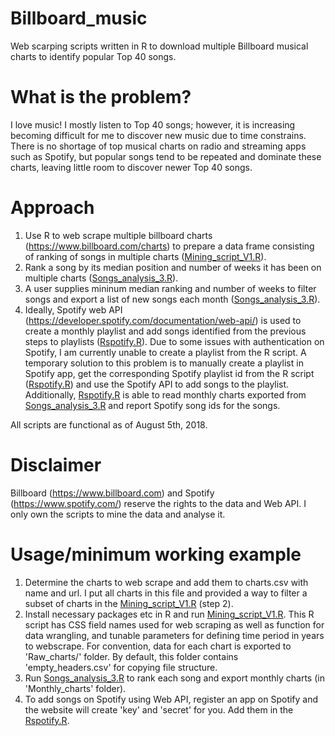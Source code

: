 # Billboard_music
Web scarping scripts written in R to download multiple Billboard musical charts to identify popular Top 40 songs.

# What is the problem?
I love music! I mostly listen to Top 40 songs; however, it is increasing becoming difficult for me to discover new music due to time constrains. There is no shortage of top musical charts on radio and streaming apps such as Spotify, but popular songs tend to be repeated and dominate these charts, leaving little room to discover newer Top 40 songs. 

# Approach
1. Use R to web scrape multiple billboard charts (https://www.billboard.com/charts) to prepare a data frame consisting of ranking of songs in multiple charts ([Mining_script_V1.R](https://github.com/jsha129/Billboard_music/Mining_script_V1.R)). 
2. Rank a song by its median position and number of weeks it has been on multiple charts ([Songs_analysis_3.R](https://github.com/jsha129/Billboard_music/Songs_analysis_3.R)). 
3. A user supplies mininum median ranking and number of weeks to filter songs and export a list of new songs each month ([Songs_analysis_3.R](https://github.com/jsha129/Billboard_music/Songs_analysis_3.R)).
4. Ideally, Spotify web API (https://developer.spotify.com/documentation/web-api/) is used to create a monthly playlist and add songs identified from the previous steps to playlists ([Rspotify.R](https://github.com/jsha129/Billboard_music/Rspotify.R)). Due to some issues with authentication on Spotify, I am currently unable to create a playlist from the R script. A temporary solution to this problem is to manually create a playlist in Spotify app, get the corresponding Spotify playlist id from the R script ([Rspotify.R](https://github.com/jsha129/Billboard_music/Rspotify.R)) and use the Spotify API to add songs to the playlist. Additionally, [Rspotify.R](https://github.com/jsha129/Billboard_music/Rspotify.R) is able to read monthly charts exported from [Songs_analysis_3.R](https://github.com/jsha129/Billboard_music/Songs_analysis_3.R) and report Spotify song ids for the songs. 

All scripts are functional as of August 5th, 2018.

# Disclaimer
Billboard (https://www.billboard.com) and Spotify (https://www.spotify.com/) reserve the rights to the data and Web API. I only own the scripts to mine the data and analyse it. 

# Usage/minimum working example
1. Determine the charts to web scrape and add them to charts.csv with name and url. I put all charts in this file and provided a way to filter a subset of charts in the [Mining_script_V1.R](https://github.com/jsha129/Billboard_music/Mining_script_V1.R) (step 2).
2. Install necessary packages etc in R and run [Mining_script_V1.R](https://github.com/jsha129/Billboard_music/Mining_script_V1.R). This R script has CSS field names used for web scraping as well as function for data wrangling, and tunable parameters for defining time period in years to webscrape. For convention, data for each chart is exported to 'Raw_charts/' folder. By default, this folder contains 'empty_headers.csv' for copying file structure. 
3. Run [Songs_analysis_3.R](https://github.com/jsha129/Billboard_music/Songs_analysis_3.R) to rank each song and export monthly charts (in 'Monthly_charts' folder).
4. To add songs on Spotify using Web API, register an app on Spotify and the website will create 'key' and 'secret' for you. Add them in the [Rspotify.R](https://github.com/jsha129/Billboard_music/Rspotify.R). 




